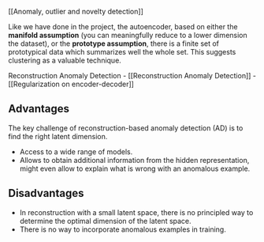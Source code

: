[[Anomaly, outlier and novelty detection]]

Like we have done in the project, the autoencoder, based on either the **manifold assumption** (you can meaningfully reduce to a lower dimension the dataset), or the **prototype assumption**, there is a finite set of prototypical data which summarizes well the whole set. This suggests clustering as a valuable technique.

Reconstruction Anomaly Detection
	- [[Reconstruction Anomaly Detection]]
	- [[Regularization on encoder-decoder]]

## Advantages

The key challenge of reconstruction-based anomaly detection (AD) is to find the right latent dimension.

- Access to a wide range of models.
- Allows to obtain additional information from the hidden representation, might even allow to explain what is wrong with an anomalous example.

## Disadvantages

- In reconstruction with a small latent space, there is no principled way to determine the optimal dimension of the latent space.
- There is no way to incorporate anomalous examples in training.